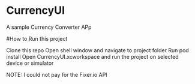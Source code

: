 # CurrencyUI
A sample Currency Converter APp

#How to Run this project

Clone this repo
Open shell window and navigate to project folder
Run pod install
Open CurrencyUI.xcworkspace and run the project on selected device or simulator

NOTE: I could not pay for the Fixer.io API

